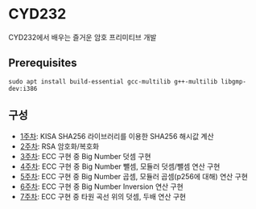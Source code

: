 # CYD232
CYD232에서 배우는 즐거운 암호 프리미티브 개발

## Prerequisites

```
sudo apt install build-essential gcc-multilib g++-multilib libgmp-dev:i386
```

## 구성

- [1주차](1/src/): KISA SHA256 라이브러리를 이용한 SHA256 해시값 계산
- [2주차](2/src/): RSA 암호화/복호화  
- [3주차](3/src/): ECC 구현 중 Big Number 덧셈 구현
- [4주차](4/src/): ECC 구현 중 Big Number 뺄셈, 모듈러 덧셈/뺄셈 연산 구현
- [5주차](5/src/): ECC 구현 중 Big Number 곱셈, 모듈러 곱셈(p256에 대해) 연산 구현
- [6주차](6/src/): ECC 구현 중 Big Number Inversion 연산 구현
- [7주차](7/src/): ECC 구현 중 타원 곡선 위의 덧셈, 두배 연산 구현
